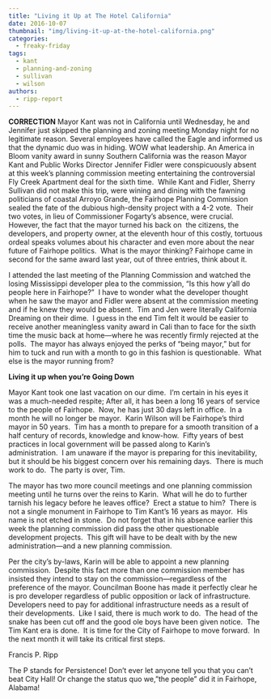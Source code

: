 ```yaml
---
title: "Living it Up at The Hotel California"
date: 2016-10-07
thumbnail: "img/living-it-up-at-the-hotel-california.png"
categories: 
  - freaky-friday
tags: 
  - kant
  - planning-and-zoning
  - sullivan
  - wilson
authors: 
  - ripp-report
---
```


**CORRECTION** Mayor Kant was not in California until Wednesday, he and Jennifer just skipped the planning and zoning meeting Monday night for no legitimate reason. Several employees have called the Eagle and informed us that the dynamic duo was in hiding. WOW what leadership. An America in Bloom vanity award in sunny Southern California was the reason Mayor Kant and Public Works Director Jennifer Fidler were conspicuously absent at this week’s planning commission meeting entertaining the controversial Fly Creek Apartment deal for the sixth time.  While Kant and Fidler, Sherry Sullivan did not make this trip, were wining and dining with the fawning politicians of coastal Arroyo Grande, the Fairhope Planning Commission sealed the fate of the dubious high-density project with a 4-2 vote.  Their two votes, in lieu of Commissioner Fogarty’s absence, were crucial.  However, the fact that the mayor turned his back on  the citizens, the developers, and property owner, at the eleventh hour of this costly, tortuous ordeal speaks volumes about his character and even more about the near future of Fairhope politics.  What is the mayor thinking? Fairhope came in second for the same award last year, out of three entries, think about it.

I attended the last meeting of the Planning Commission and watched the losing Mississippi developer plea to the commission, “Is this how y’all do people here in Fairhope?”  I have to wonder what the developer thought when he saw the mayor and Fidler were absent at the commission meeting and if he knew they would be absent.  Tim and Jen were literally California Dreaming on their dime.  I guess in the end Tim felt it would be easier to receive another meaningless vanity award in Cali than to face for the sixth time the music back at home—where he was recently firmly rejected at the polls.  The mayor has always enjoyed the perks of “being mayor,” but for him to tuck and run with a month to go in this fashion is questionable.  What else is the mayor running from?

**Living it up when you’re Going Down**

Mayor Kant took one last vacation on our dime.  I’m certain in his eyes it was a much-needed respite; After all, it has been a long 16 years of service to the people of Fairhope.  Now, he has just 30 days left in office.  In a month he will no longer be mayor.  Karin Wilson will be Fairhope’s third mayor in 50 years.  Tim has a month to prepare for a smooth transition of a half century of records, knowledge and know-how.  Fifty years of best practices in local government will be passed along to Karin’s administration.  I am unaware if the mayor is preparing for this inevitability, but it should be his biggest concern over his remaining days.  There is much work to do.  The party is over, Tim.

The mayor has two more council meetings and one planning commission meeting until he turns over the reins to Karin.  What will he do to further tarnish his legacy before he leaves office?  Erect a statue to him?  There is not a single monument in Fairhope to Tim Kant’s 16 years as mayor.  His name is not etched in stone.  Do not forget that in his absence earlier this week the planning commission did pass the other questionable development projects.  This gift will have to be dealt with by the new administration—and a new planning commission.

Per the city’s by-laws, Karin will be able to appoint a new planning commission.  Despite this fact more than one commission member has insisted they intend to stay on the commission—regardless of the preference of the mayor. Councilman Boone has made it perfectly clear he is pro developer regardless of public opposition or lack of infrastructure. Developers need to pay for additional infrastructure needs as a result of their developments.  Like I said, there is much work to do.  The head of the snake has been cut off and the good ole boys have been given notice.  The Tim Kant era is done.  It is time for the City of Fairhope to move forward.  In the next month it will take its critical first steps.

Francis P. Ripp

The P stands for Persistence! Don’t ever let anyone tell you that you can’t beat City Hall! Or change the status quo we,”the people” did it in Fairhope, Alabama!
